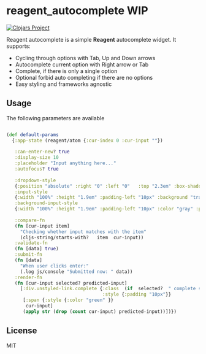 # reagent_autocomplete WIP

[![Clojars Project](https://img.shields.io/clojars/v/thereisnodot/reagent_autocomplete.svg)](https://clojars.org/thereisnodot/reagent_autocomplete)

Reagent autocomplete is a  simple **Reagent** autocomplete widget. 
It supports:

* Cycling through options with Tab, Up and Down arrows
* Autocomplete current option with Right arrow or Tab
* Complete, if there is only a single option
* Optional forbid auto completing if there are no options
* Easy styling and frameworks agnostic

## Usage


The following parameters are available

```clojure

(def default-params
  {:app-state (reagent/atom {:cur-index 0 :cur-input ""})
   
   :can-enter-new? true
   :display-size 10
   :placeholder "Input anything here..."
   :autofocus? true
   
   :dropdown-style
   {:position "absolute" :right "0" :left "0"   :top "2.3em" :box-shadow "grey 1px 2px 1px 0px" :background "white" :overflow "hidden"  :border "none" :z-index "999"}
   :input-style
   {:width "100%" :height "1.9em" :padding-left "10px" :background "transparent"}
   :background-input-style
   {:width "100%" :height "1.9em" :padding-left "10px" :color "gray" :position "absolute" :top "0" :right "0" :left "0" :bottom "0" :z-index "-1" :background "white"}
   
   :compare-fn
   (fn [cur-input item]
     "Checking whether input matches with the item"
     (cljs-string/starts-with?   item  cur-input))
   :validate-fn
   (fn [data] true)
   :submit-fn
   (fn [data]
     "When user clicks enter:"
     (.log js/console "Submitted now: " data))
   :render-fn
   (fn [cur-input selected? predicted-input]
     [:div.unstyled-link.complete {:class  (if  selected?  " complete selected " "")
                                   :style {:padding "10px"}}
      [:span {:style {:color "green" }}
       cur-input]
      (apply str (drop (count cur-input) predicted-input))])})
```

## License

MIT
